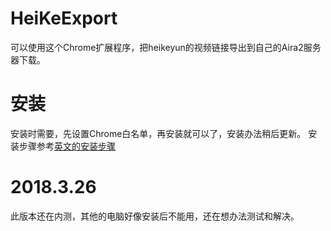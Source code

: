 # HeiKeExport
可以使用这个Chrome扩展程序，把heikeyun的视频链接导出到自己的Aira2服务器下载。
# 安装
安装时需要，先设置Chrome白名单，再安装就可以了，安装办法稍后更新。
安装步骤参考[英文的安装步骤](https://hencolle.com/2016/10/16/baidu_exporter/)
# 2018.3.26
此版本还在内测，其他的电脑好像安装后不能用，还在想办法测试和解决。
